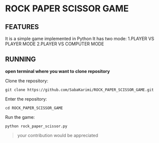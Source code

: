 # ROCK PAPER SCISSOR GAME

## FEATURES
It is a simple game implemented in Python
It has two mode:
1.PLAYER VS PLAYER MODE
2.PLAYER VS COMPUTER MODE

## RUNNING
**open terminal where you want to clone repository**

Clone the repository:

` git clone https://github.com/SabaKarimi/ROCK_PAPER_SCISSOR_GAME.git `

Enter the repository:

` cd ROCK_PAPER_SCISSOR_GAME `

Run the game:

` python rock_paper_scissor.py `

>your contribution would be appreciated
